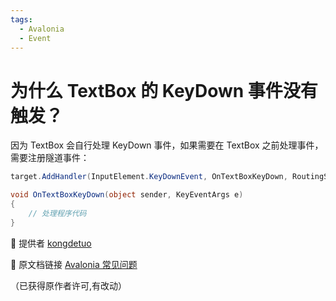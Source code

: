 ```yaml
---
tags:
  - Avalonia
  - Event
---
```

# 为什么 TextBox 的 KeyDown 事件没有触发？

因为 TextBox 会自行处理 KeyDown 事件，如果需要在 TextBox 之前处理事件，需要注册隧道事件：

```csharp
target.AddHandler(InputElement.KeyDownEvent, OnTextBoxKeyDown, RoutingStrategies.Tunnel);

void OnTextBoxKeyDown(object sender, KeyEventArgs e)
{
    // 处理程序代码
}
```

💖 提供者 [kongdetuo](https://github.com/kongdetuo)

🔗 原文档链接 [Avalonia 常见问题](https://kongdetuo.github.io/posts/avalonia-faq/)

（已获得原作者许可,有改动）
